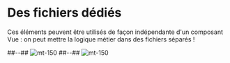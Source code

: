 <!-- .slide: class="two-column-layout" -->
# Des fichiers dédiés

Ces éléments peuvent être utilisés de façon indépendante d'un composant Vue : on peut mettre la logique métier dans des fichiers séparés !

##--##
![mt-150](assets/images/school/composition-api/separate-files-1.png)
##--##
![mt-150](assets/images/school/composition-api/separate-files-2.png)


